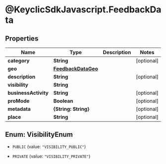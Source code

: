 # @KeyclicSdkJavascript.FeedbackData

## Properties
Name | Type | Description | Notes
------------ | ------------- | ------------- | -------------
**category** | **String** |  | [optional] 
**geo** | [**FeedbackDataGeo**](FeedbackDataGeo.md) |  | 
**description** | **String** |  | [optional] 
**visibility** | **String** |  | 
**businessActivity** | **String** |  | [optional] 
**proMode** | **Boolean** |  | [optional] 
**metadata** | **{String: String}** |  | [optional] 
**place** | **String** |  | [optional] 


<a name="VisibilityEnum"></a>
## Enum: VisibilityEnum


* `PUBLIC` (value: `"VISIBILITY_PUBLIC"`)

* `PRIVATE` (value: `"VISIBILITY_PRIVATE"`)




